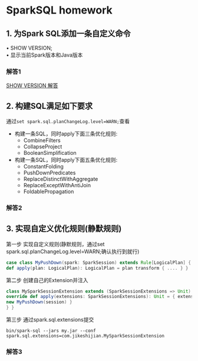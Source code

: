 # SparkSQL homework

## 1. 为Spark SQL添加一条自定义命令  

• SHOW VERSION;  
• 显示当前Spark版本和Java版本

### 解答1

[SHOW VERSION 解答](1-SHOW_VERSION/README.md)

## 2. 构建SQL满足如下要求

通过`set spark.sql.planChangeLog.level=WARN;`查看

* 构建一条SQL，同时apply下面三条优化规则:
  * CombineFilters
  * CollapseProject
  * BooleanSimplification
* 构建一条SQL，同时apply下面五条优化规则:
  * ConstantFolding
  * PushDownPredicates
  * ReplaceDistinctWithAggregate
  * ReplaceExceptWithAntiJoin
  * FoldablePropagation

### 解答2

## 3. 实现自定义优化规则(静默规则)

第一步 实现自定义规则(静默规则，通过set spark.sql.planChangeLog.level=WARN;确认执行到就行)

```scala
case class MyPushDown(spark: SparkSession) extends Rule[LogicalPlan] {
def apply(plan: LogicalPlan): LogicalPlan = plan transform { .... } }
```

第二步 创建自己的Extension并注入 

```scala
class MySparkSessionExtension extends (SparkSessionExtensions => Unit) {
override def apply(extensions: SparkSessionExtensions): Unit = { extensions.injectOptimizerRule { session =>
new MyPushDown(session) }
} }
```

第三步 通过spark.sql.extensions提交

`bin/spark-sql --jars my.jar --conf spark.sql.extensions=com.jikeshijian.MySparkSessionExtension`  

### 解答3
